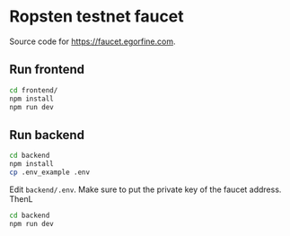 # Ropsten testnet faucet

Source code for https://faucet.egorfine.com.

## Run frontend

```bash
cd frontend/
npm install
npm run dev
```

## Run backend

```bash
cd backend
npm install
cp .env_example .env
```

Edit `backend/.env`. Make sure to put the private key of the faucet address. ThenL

```bash
cd backend
npm run dev
```


